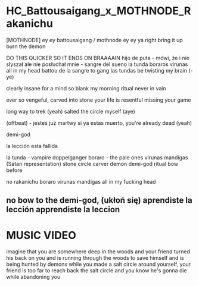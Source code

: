 # HC_Battousaigang_x_MOTHNODE_Rakanichu

[MOTHNODE]
ey ey
battousaigang / mothnode
ey ey 
ya
right
bring it up
burn the demon

DO THIS QUICKER SO IT ENDS ON BRAAAAIN
hijo de puta - 
mówi, że i nie słyszał
ale nie posłuchał mnie - 
sangre del sueno 
la tunda boraros 
virunas all in my head
battou de la sangre to gang 
las tundas be twisting my brain (-ye)  

clearly insane for a mind so blank 
my morning ritual 
never in vain 

ever so vengeful, carved into stone
your life is resentful
missing your game 

long way to trek (yeah)
salted the circle myself (aye) 

(offbeat) - jesteś już martwy
si ya estas muerto, you're already dead (yeah)







demi-god

la lección esta fallida


la tunda - vampire doppelganger
boraro - the pale ones
virunas mandigas (Satan representation)
stone circle
carver
demon
demi-god
ritual
bow before


no rakanichu
boraro
virunas mandigas
all in my fucking head

no bow to the demi-god, (ukłoń się)
aprendiste la lección
apprendiste la leccion
----

# MUSIC VIDEO

imagine that you are somewhere deep in the woods and your friend turned his back on you and is running through the woods to save himself and is being hunted by demons while you made a salt circle around yourself, your friend is too far to reach back the salt circle and you know he's gonna die while abandoning you


  
